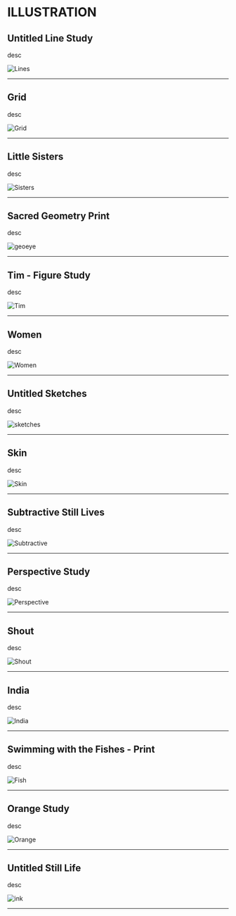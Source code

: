 # ILLUSTRATION
## Untitled Line Study

desc

![Lines](https://mayacbarnes.github.io/assets/images/swirlies.jpg)

---

## Grid

desc

![Grid](https://mayacbarnes.github.io/assets/images/Grid.jpg)

---

## Little Sisters

desc

![Sisters](https://mayacbarnes.github.io/assets/images/india.jpg)

---

## Sacred Geometry Print

desc

![geoeye](https://mayacbarnes.github.io/assets/images/geoeye.jpg)

---

## Tim - Figure Study

desc

![Tim](https://mayacbarnes.github.io/assets/images/Tim.jpg)

---

## Women

desc

![Women](https://mayacbarnes.github.io/assets/images/women.jpg)

---

## Untitled Sketches

desc

![sketches](https://mayacbarnes.github.io/assets/images/surfacesketches.jpg)

---

## Skin

desc

![Skin](https://mayacbarnes.github.io/assets/images/mom.jpg)

---

## Subtractive Still Lives

desc

![Subtractive](https://mayacbarnes.github.io/assets/images/subtractivedrawings.jpg)

---

## Perspective Study

desc

![Perspective](https://mayacbarnes.github.io/assets/images/perspective.jpg)

---

## Shout

desc

![Shout](https://mayacbarnes.github.io/assets/images/shout.jpg)

---

## India

desc

![India](https://mayacbarnes.github.io/assets/images/indiaeye.jpg)

---

## Swimming with the Fishes - Print

desc

![Fish](https://mayacbarnes.github.io/assets/images/fishprint.jpg)

---

## Orange Study

desc

![Orange](https://mayacbarnes.github.io/assets/images/orange.jpg)

---

## Untitled Still Life

desc

![ink](https://mayacbarnes.github.io/assets/images/inkstilllife.jpg)

---
